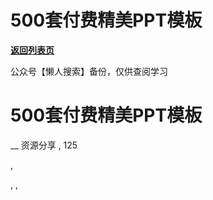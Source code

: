 # 500套付费精美PPT模板

[**返回列表页**](/gzh/懒人手册)

公众号【懒人搜索】备份，仅供查阅学习

# 500套付费精美PPT模板

__ 资源分享 , 125

,

, ,

